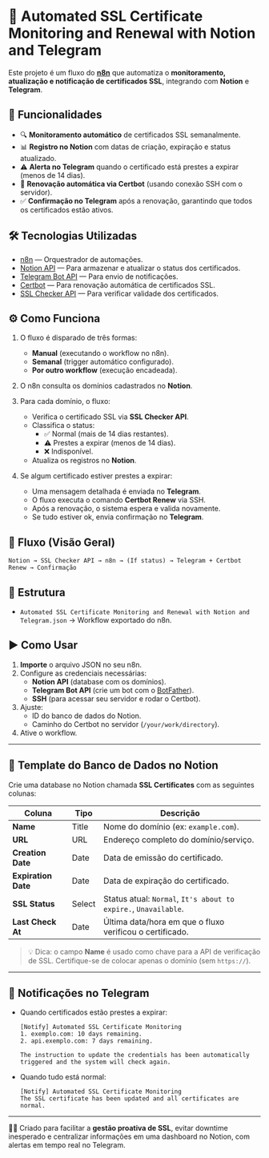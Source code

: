# 🔐 Automated SSL Certificate Monitoring and Renewal with Notion and Telegram

Este projeto é um fluxo do **[n8n](https://n8n.io/)** que automatiza o **monitoramento, atualização e notificação de certificados SSL**, integrando com **Notion** e **Telegram**.

## 🚀 Funcionalidades
- 🔍 **Monitoramento automático** de certificados SSL semanalmente.
- 📊 **Registro no Notion** com datas de criação, expiração e status atualizado.
- ⚠️ **Alerta no Telegram** quando o certificado está prestes a expirar (menos de 14 dias).
- 🔄 **Renovação automática via Certbot** (usando conexão SSH com o servidor).
- ✅ **Confirmação no Telegram** após a renovação, garantindo que todos os certificados estão ativos.

## 🛠️ Tecnologias Utilizadas
- [n8n](https://n8n.io/) — Orquestrador de automações.
- [Notion API](https://developers.notion.com/) — Para armazenar e atualizar o status dos certificados.
- [Telegram Bot API](https://core.telegram.org/bots/api) — Para envio de notificações.
- [Certbot](https://certbot.eff.org/) — Para renovação automática de certificados SSL.
- [SSL Checker API](https://ssl-checker.io/) — Para verificar validade dos certificados.

## ⚙️ Como Funciona
1. O fluxo é disparado de três formas:
   - **Manual** (executando o workflow no n8n).
   - **Semanal** (trigger automático configurado).
   - **Por outro workflow** (execução encadeada).
   
2. O n8n consulta os domínios cadastrados no **Notion**.
3. Para cada domínio, o fluxo:
   - Verifica o certificado SSL via **SSL Checker API**.
   - Classifica o status:
     - ✅ Normal (mais de 14 dias restantes).
     - ⚠️ Prestes a expirar (menos de 14 dias).
     - ❌ Indisponível.
   - Atualiza os registros no **Notion**.
4. Se algum certificado estiver prestes a expirar:
   - Uma mensagem detalhada é enviada no **Telegram**.
   - O fluxo executa o comando **Certbot Renew** via SSH.
   - Após a renovação, o sistema espera e valida novamente.
   - Se tudo estiver ok, envia confirmação no **Telegram**.

## 📸 Fluxo (Visão Geral)
```
Notion → SSL Checker API → n8n → (If status) → Telegram + Certbot Renew → Confirmação
```

## 📂 Estrutura
- `Automated SSL Certificate Monitoring and Renewal with Notion and Telegram.json` → Workflow exportado do n8n.

## ▶️ Como Usar
1. **Importe** o arquivo JSON no seu n8n.
2. Configure as credenciais necessárias:
   - **Notion API** (database com os domínios).
   - **Telegram Bot API** (crie um bot com o [BotFather](https://t.me/botfather)).
   - **SSH** (para acessar seu servidor e rodar o Certbot).
3. Ajuste:
   - ID do banco de dados do Notion.
   - Caminho do Certbot no servidor (`/your/work/directory`).
4. Ative o workflow.

---

## 📑 Template do Banco de Dados no Notion

Crie uma database no Notion chamada **SSL Certificates** com as seguintes colunas:

| Coluna              | Tipo        | Descrição                                                                 |
|---------------------|-------------|---------------------------------------------------------------------------|
| **Name**            | Title       | Nome do domínio (ex: `example.com`).                                      |
| **URL**             | URL         | Endereço completo do domínio/serviço.                                     |
| **Creation Date**   | Date        | Data de emissão do certificado.                                           |
| **Expiration Date** | Date        | Data de expiração do certificado.                                         |
| **SSL Status**      | Select      | Status atual: `Normal`, `It's about to expire.`, `Unavailable`.           |
| **Last Check At**   | Date        | Última data/hora em que o fluxo verificou o certificado.                   |

> 💡 Dica: o campo **Name** é usado como chave para a API de verificação de SSL. Certifique-se de colocar apenas o domínio (sem `https://`).

---

## 📢 Notificações no Telegram
- Quando certificados estão prestes a expirar:
  ```
  [Notify] Automated SSL Certificate Monitoring
  1. exemplo.com: 10 days remaining.
  2. api.exemplo.com: 7 days remaining.
  
  The instruction to update the credentials has been automatically triggered and the system will check again.
  ```
- Quando tudo está normal:
  ```
  [Notify] Automated SSL Certificate Monitoring
  The SSL certificate has been updated and all certificates are normal.
  ```

---

👨‍💻 Criado para facilitar a **gestão proativa de SSL**, evitar downtime inesperado e centralizar informações em uma dashboard no Notion, com alertas em tempo real no Telegram.
